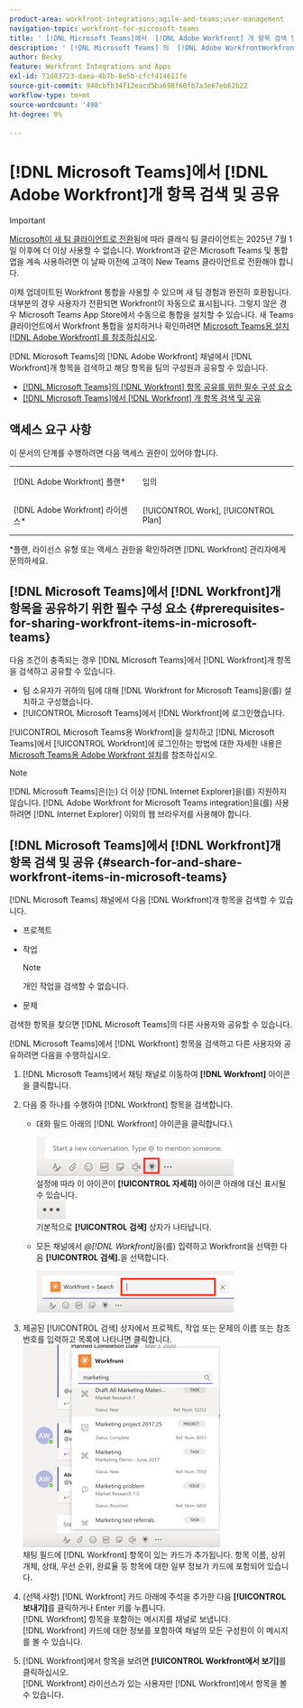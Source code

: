 ```yaml
---
product-area: workfront-integrations;agile-and-teams;user-management
navigation-topic: workfront-for-microsoft-teams
title: ' [!DNL Microsoft Teams]에서  [!DNL Adobe Workfront] 개 항목 검색 및 공유'
description: ' [!DNL Microsoft Teams] 의  [!DNL Adobe WorkfrontWorkfront] 채널에서  [!DNL Workfront] 항목을 검색하고 해당 항목을 팀의 구성원과 공유할 수 있습니다.'
author: Becky
feature: Workfront Integrations and Apps
exl-id: 71d83723-daea-4b7b-8e5b-cfcf414611fe
source-git-commit: 940cbfb34f12eacd5ba698f60fb7a3e67eb62b22
workflow-type: tm+mt
source-wordcount: '498'
ht-degree: 0%

---
```


# [!DNL Microsoft Teams]에서 [!DNL Adobe Workfront]개 항목 검색 및 공유

>[!IMPORTANT]
>
>[Microsoft이 새 팀 클라이언트로 전환](https://learn.microsoft.com/en-us/microsoftteams/teams-classic-client-end-of-availability)됨에 따라 클래식 팀 클라이언트는 2025년 7월 1일 이후에 더 이상 사용할 수 없습니다. Workfront과 같은 Microsoft Teams 및 통합 앱을 계속 사용하려면 이 날짜 이전에 고객이 New Teams 클라이언트로 전환해야 합니다.
>
>이제 업데이트된 Workfront 통합을 사용할 수 있으며 새 팀 경험과 완전히 호환됩니다. 대부분의 경우 사용자가 전환되면 Workfront이 자동으로 표시됩니다. 그렇지 않은 경우 Microsoft Teams App Store에서 수동으로 통합을 설치할 수 있습니다. 새 Teams 클라이언트에서 Workfront 통합을 설치하거나 확인하려면 [Microsoft Teams용 설치 [!DNL Adobe Workfront] 를 참조하십시오](/help/quicksilver/workfront-integrations-and-apps/using-workfront-with-microsoft-teams/install-workfront-ms-teams.md).

[!DNL Microsoft Teams]의 [!DNL Adobe Workfront] 채널에서 [!DNL Workfront]개 항목을 검색하고 해당 항목을 팀의 구성원과 공유할 수 있습니다.

* [&#x200B; [!DNL Microsoft Teams]의  [!DNL Workfront] 항목 공유를 위한 필수 구성 요소](#prerequisites-for-sharing-workfront-items-in-microsoft-teams-prerequisites-for-sharing-workfront-items-in-microsoft-teams)
* [&#x200B; [!DNL Microsoft Teams]에서  [!DNL Workfront] 개 항목 검색 및 공유](#search-for-and-share-adobe-workfront-items-in-microsoft-teams)

## 액세스 요구 사항

이 문서의 단계를 수행하려면 다음 액세스 권한이 있어야 합니다.

<table style="table-layout:auto"> 
 <col> 
 <col> 
 <tbody> 
  <tr> 
   <td role="rowheader">[!DNL Adobe Workfront] 플랜*</td> 
   <td> <p>임의</p> </td> 
  </tr> 
  <tr> 
   <td role="rowheader">[!DNL Adobe Workfront] 라이센스*</td> 
   <td> <p>[!UICONTROL Work], [!UICONTROL Plan]</p> </td> 
  </tr> 
 </tbody> 
</table>

&#42;플랜, 라이선스 유형 또는 액세스 권한을 확인하려면 [!DNL Workfront] 관리자에게 문의하세요.

## [!DNL Microsoft Teams]에서 [!DNL Workfront]개 항목을 공유하기 위한 필수 구성 요소 {#prerequisites-for-sharing-workfront-items-in-microsoft-teams}

다음 조건이 충족되는 경우 [!DNL Microsoft Teams]에서 [!DNL Workfront]개 항목을 검색하고 공유할 수 있습니다.

* 팀 소유자가 귀하의 팀에 대해 [!DNL Workfront for Microsoft Teams]을(를) 설치하고 구성했습니다.
* [!UICONTROL Microsoft Teams]에서 [!DNL Workfront]에 로그인했습니다.

[!UICONTROL Microsoft Teams용 Workfront]을 설치하고 [!DNL Microsoft Teams]에서 [!UICONTROL Workfront]에 로그인하는 방법에 대한 자세한 내용은 [Microsoft Teams용 Adobe Workfront 설치](../../workfront-integrations-and-apps/using-workfront-with-microsoft-teams/install-workfront-ms-teams.md)를 참조하십시오.

>[!NOTE]
>
>[!DNL Microsoft Teams]은(는) 더 이상 [!DNL Internet Explorer]을(를) 지원하지 않습니다. [!DNL Adobe Workfront for Microsoft Teams integration]을(를) 사용하려면 [!DNL Internet Explorer] 이외의 웹 브라우저를 사용해야 합니다.


## [!DNL Microsoft Teams]에서 [!DNL Workfront]개 항목 검색 및 공유 {#search-for-and-share-workfront-items-in-microsoft-teams}

[!DNL Microsoft Teams] 채널에서 다음 [!DNL Workfront]개 항목을 검색할 수 있습니다.

* 프로젝트
* 작업

  >[!NOTE]
  >
  >개인 작업을 검색할 수 없습니다.

* 문제

검색한 항목을 찾으면 [!DNL Microsoft Teams]의 다른 사용자와 공유할 수 있습니다.

[!DNL Microsoft Teams]에서 [!DNL Workfront] 항목을 검색하고 다른 사용자와 공유하려면 다음을 수행하십시오.

1. [!DNL Microsoft Teams]에서 채팅 채널로 이동하여 **[!DNL Workfront]** 아이콘을 클릭합니다.
1. 다음 중 하나를 수행하여 [!DNL Workfront] 항목을 검색합니다.

   * 대화 필드 아래의 [!DNL Workfront] 아이콘을 클릭합니다.\

     ![ms_teams_workfront_pinned_icon_highlight.png](assets/ms-teams-workfront-pinned-icon-highlight-350x69.png)\
      설정에 따라 이 아이콘이 **[!UICONTROL 자세히]** 아이콘 아래에 대신 표시될 수 있습니다.\
      ![more_icon.png](assets/more-icon-52x34.png)\
      기본적으로 **[!UICONTROL 검색]** 상자가 나타납니다.

   * 모든 채널에서 *@[!DNL Workfront]*&#x200B;을(를) 입력하고 Workfront을 선택한 다음 **[!UICONTROL 검색].**&#x200B;을 선택합니다.

     ![ms_teams_search_from_command.png](assets/ms-teams-search-from-command-350x74.png)

1. 제공된 [!UICONTROL 검색] 상자에서 프로젝트, 작업 또는 문제의 이름 또는 참조 번호를 입력하고 목록에 나타나면 클릭합니다.\
   ![ms_teams_search_for_items.png](assets/ms-teams-searching-for-items-350x359.png)\
   채팅 필드에 [!DNL Workfront] 항목이 있는 카드가 추가됩니다. 항목 이름, 상위 개체, 상태, 우선 순위, 완료율 등 항목에 대한 일부 정보가 카드에 포함되어 있습니다.

1. (선택 사항) [!DNL Workfront] 카드 아래에 주석을 추가한 다음 **[!UICONTROL 보내기]**&#x200B;를 클릭하거나 Enter 키를 누릅니다.\
   [!DNL Workfront] 항목을 포함하는 메시지를 채널로 보냅니다.\
   [!DNL Workfront] 카드에 대한 정보를 포함하여 채널의 모든 구성원이 이 메시지를 볼 수 있습니다.

1. [!DNL Workfront]에서 항목을 보려면 **[!UICONTROL Workfront에서 보기]**&#x200B;를 클릭하십시오.\
   [!DNL Workfront] 라이선스가 있는 사용자만 [!DNL Workfront]에서 항목을 볼 수 있습니다.
